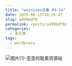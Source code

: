 ```yaml
---
title: "weinisen合集 09-14"
date: 2025-06-13T18:26:47
slug: a499bdf0
permalink: /posts/a499bdf0/
categories:
  - 未分类
tags:
  - wordpress
---
```


![图片[1]-歪歪的耽美资源站](/images/wp/a499bdf0-ac8abbf0.jpg)
